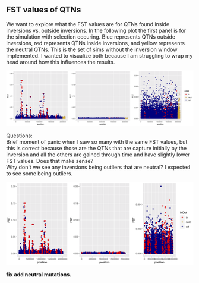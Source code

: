 ## FST values of QTNs

We want to explore what the FST values are for QTNs found inside inversions vs. outside inversions. In the following plot the first panel is for the simulation with selection occuring. Blue represents QTNs outside inversions, red represents QTNs inside inversions, and yellow represents the neutral QTNs. This is the set of sims without the inversion window implemented. I wanted to visualize both because I am struggling to wrap my head around how this influences the results.

![FST of QTNs](../figures/FSToutliers/FSTcolorInOutNeut.png)

Questions:  
Brief moment of panic when I saw so many with the same FST values, but this is correct because those are the QTNs that are capture initially by the inversion and all the others are gained through time and have slightly lower FST values. Does that make sense?  
Why don't we see any inversions being outliers that are neutral? I expected to see some being outliers.  


![FST of QTNs](../figures/FSToutliers/FSTcolorInOutNeutwindow.png)

**fix add neutral mutations.**
